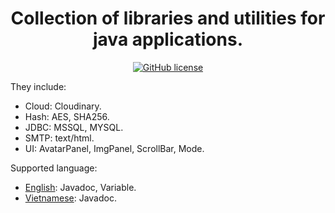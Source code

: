 <h1 align="center">Collection of libraries and utilities for java applications.</h1>
<p align="center">
  <a href="https://www.apache.org/licenses/LICENSE-2.0">
    <img src="https://img.shields.io/github/license/exadel-inc/CompreFace" alt="GitHub license" />
  </a>
</p>

They include: 
* Cloud: Cloudinary.
* Hash: AES, SHA256.
* JDBC: MSSQL, MYSQL.
* SMTP: text/html.
* UI: AvatarPanel, ImgPanel, ScrollBar, Mode.

Supported language:
* [English](https://anlavn.github.io/AnLaLibrary___JavaDoc___EN/): Javadoc, Variable.
* [Vietnamese](https://anlavn.github.io/AnLaLibrary___JavaDoc___VN/): Javadoc.
